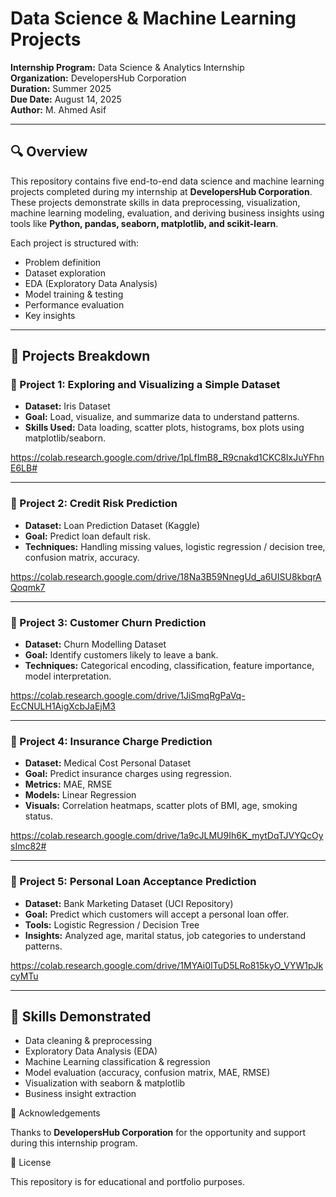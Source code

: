 # Data Science & Machine Learning Projects 

**Internship Program:** Data Science & Analytics Internship  
**Organization:** DevelopersHub Corporation  
**Duration:** Summer 2025  
**Due Date:** August 14, 2025  
**Author:** M. Ahmed Asif

---

## 🔍 Overview

This repository contains five end-to-end data science and machine learning projects completed during my internship at **DevelopersHub Corporation**. These projects demonstrate skills in data preprocessing, visualization, machine learning modeling, evaluation, and deriving business insights using tools like **Python, pandas, seaborn, matplotlib, and scikit-learn**.

Each project is structured with:
- Problem definition  
- Dataset exploration  
- EDA (Exploratory Data Analysis)  
- Model training & testing  
- Performance evaluation  
- Key insights

---

## 📁 Projects Breakdown

### 📌 Project 1: Exploring and Visualizing a Simple Dataset
- **Dataset:** Iris Dataset  
- **Goal:** Load, visualize, and summarize data to understand patterns.
- **Skills Used:** Data loading, scatter plots, histograms, box plots using matplotlib/seaborn.

https://colab.research.google.com/drive/1pLfImB8_R9cnakd1CKC8IxJuYFhnE6LB#

---

### 📌 Project 2: Credit Risk Prediction
- **Dataset:** Loan Prediction Dataset (Kaggle)  
- **Goal:** Predict loan default risk.
- **Techniques:** Handling missing values, logistic regression / decision tree, confusion matrix, accuracy.

https://colab.research.google.com/drive/18Na3B59NnegUd_a6UISU8kbqrAQoqmk7

---

### 📌 Project 3: Customer Churn Prediction
- **Dataset:** Churn Modelling Dataset  
- **Goal:** Identify customers likely to leave a bank.
- **Techniques:** Categorical encoding, classification, feature importance, model interpretation.

https://colab.research.google.com/drive/1JiSmqRgPaVq-EcCNULH1AigXcbJaEjM3

---

### 📌 Project 4: Insurance Charge Prediction
- **Dataset:** Medical Cost Personal Dataset  
- **Goal:** Predict insurance charges using regression.
- **Metrics:** MAE, RMSE  
- **Models:** Linear Regression  
- **Visuals:** Correlation heatmaps, scatter plots of BMI, age, smoking status.

https://colab.research.google.com/drive/1a9cJLMU9Ih6K_mytDqTJVYQcOysImc82#

---

### 📌 Project 5: Personal Loan Acceptance Prediction
- **Dataset:** Bank Marketing Dataset (UCI Repository)  
- **Goal:** Predict which customers will accept a personal loan offer.
- **Tools:** Logistic Regression / Decision Tree  
- **Insights:** Analyzed age, marital status, job categories to understand patterns.

https://colab.research.google.com/drive/1MYAi0ITuD5LRo815kyO_VYW1pJkcyMTu

---

## 💼 Skills Demonstrated

- Data cleaning & preprocessing  
- Exploratory Data Analysis (EDA)  
- Machine Learning classification & regression  
- Model evaluation (accuracy, confusion matrix, MAE, RMSE)  
- Visualization with seaborn & matplotlib  
- Business insight extraction



📢 Acknowledgements

Thanks to **DevelopersHub Corporation** for the opportunity and support during this internship program.


📜 License

This repository is for educational and portfolio purposes.


